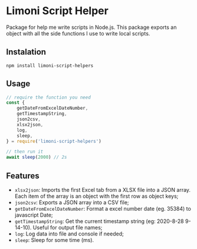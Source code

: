 # Limoni Script Helper
Package for help me write scripts in Node.js. This package exports an object with all the side functions I use to write local scripts.

## Instalation

`npm install limoni-script-helpers`

## Usage

```javascript
// require the function you need
const {
    getDateFromExcelDateNumber,
    getTimestampString,
    json2csv,
    xlsx2json,
    log,
    sleep,
} = require('limoni-script-helpers')

// then run it
await sleep(2000) // 2s
```

## Features

- `xlsx2json`: Imports the first Excel tab from a XLSX file into a JSON array. Each item of the array is an object with the first row as object keys;
- `json2csv`: Exports a JSON array into a CSV file;
- `getDateFromExcelDateNumber`: Format a excel number date (eg. 35384) to javascript Date;
- `getTimestampString`: Get the current timestamp string (eg: 2020-8-28 9-14-10). Useful for output file names;
- `log`: Log data into file and console if needed;
- `sleep`: Sleep for some time (ms).